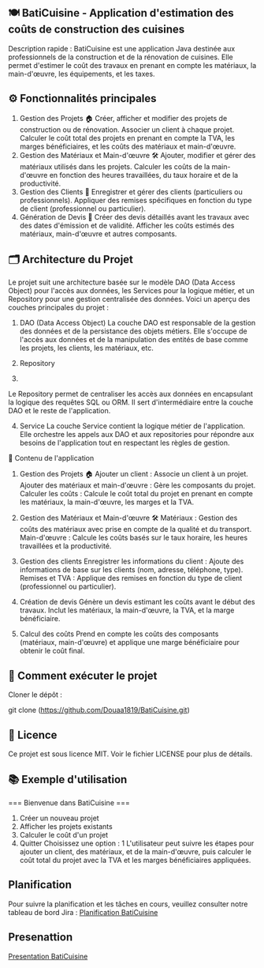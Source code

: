 
## 🍽️ BatiCuisine - Application d'estimation des coûts de construction des cuisines
Description rapide :
BatiCuisine est une application Java destinée aux professionnels de la construction et de la rénovation de cuisines. Elle permet d'estimer le coût des travaux en prenant en compte les matériaux, la main-d'œuvre, les équipements, et les taxes.



## ⚙️ Fonctionnalités principales
1. Gestion des Projets 🏠
Créer, afficher et modifier des projets de construction ou de rénovation.
Associer un client à chaque projet.
Calculer le coût total des projets en prenant en compte la TVA, les marges bénéficiaires, et les coûts des matériaux et main-d'œuvre.
2. Gestion des Matériaux et Main-d'œuvre 🛠️
Ajouter, modifier et gérer des matériaux utilisés dans les projets.
Calculer les coûts de la main-d'œuvre en fonction des heures travaillées, du taux horaire et de la productivité.
3. Gestion des Clients 👤
Enregistrer et gérer des clients (particuliers ou professionnels).
Appliquer des remises spécifiques en fonction du type de client (professionnel ou particulier).
4. Génération de Devis 📄
Créer des devis détaillés avant les travaux avec des dates d'émission et de validité.
Afficher les coûts estimés des matériaux, main-d'œuvre et autres composants.

## 🗂️ Architecture du Projet
Le projet suit une architecture basée sur le modèle DAO (Data Access Object) pour l'accès aux données, les Services pour la logique métier, et un Repository pour une gestion centralisée des données. Voici un aperçu des couches principales du projet :

1. DAO (Data Access Object)
La couche DAO est responsable de la gestion des données et de la persistance des objets métiers. Elle s'occupe de l'accès aux données et de la manipulation des entités de base comme les projets, les clients, les matériaux, etc.

2. Repository
3. 
Le Repository permet de centraliser les accès aux données en encapsulant la logique des requêtes SQL ou ORM. Il sert d'intermédiaire entre la couche DAO et le reste de l'application.

4. Service
La couche Service contient la logique métier de l'application. Elle orchestre les appels aux DAO et aux repositories pour répondre aux besoins de l'application tout en respectant les règles de gestion.

📂 Contenu de l'application

1. Gestion des Projets 🏠
Ajouter un client : Associe un client à un projet.
Ajouter des matériaux et main-d'œuvre : Gère les composants du projet.
Calculer les coûts : Calcule le coût total du projet en prenant en compte les matériaux, la main-d'œuvre, les marges et la TVA.

2. Gestion des Matériaux et Main-d'œuvre 🛠️
Matériaux : Gestion des coûts des matériaux avec prise en compte de la qualité et du transport.
Main-d'œuvre : Calcule les coûts basés sur le taux horaire, les heures travaillées et la productivité.

5. Gestion des clients
Enregistrer les informations du client : Ajoute des informations de base sur les clients (nom, adresse, téléphone, type).
Remises et TVA : Applique des remises en fonction du type de client (professionnel ou particulier).

7. Création de devis
Génère un devis estimant les coûts avant le début des travaux.
Inclut les matériaux, la main-d'œuvre, la TVA, et la marge bénéficiaire.

9. Calcul des coûts
Prend en compte les coûts des composants (matériaux, main-d'œuvre) et applique une marge bénéficiaire pour obtenir le coût final.

## 🚀 Comment exécuter le projet
Cloner le dépôt :

git clone (https://github.com/Douaa1819/BatiCuisine.git)



## 📝 Licence
Ce projet est sous licence MIT. Voir le fichier LICENSE pour plus de détails.


## 📚 Exemple d'utilisation

=== Bienvenue dans BatiCuisine ===
1. Créer un nouveau projet
2. Afficher les projets existants
3. Calculer le coût d'un projet
4. Quitter
Choisissez une option : 1
L'utilisateur peut suivre les étapes pour ajouter un client, des matériaux, et de la main-d'œuvre, puis calculer le coût total du projet avec la TVA et les marges bénéficiaires appliquées.



## Planification

Pour suivre la planification et les tâches en cours, veuillez consulter notre tableau de bord Jira : [Planification BatiCuisine](https://douaa123.atlassian.net/jira/software/c/projects/BC/boards/8/backlog)



## Presenattion

 [Presentation BatiCuisine](https://www.canva.com/design/DAGRluMyKHQ/zxiKguEgDM12ZpsvVe3QtQ/edit?utm_content=DAGRluMyKHQ&utm_campaign=designshare&utm_medium=link2&utm_source=sharebutton)
